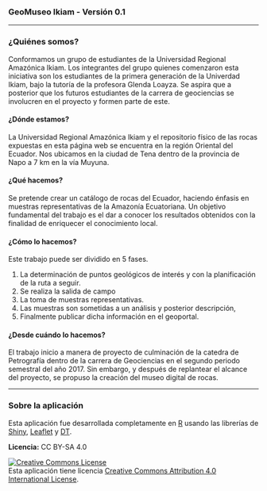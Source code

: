 
### GeoMuseo Ikiam - Versión 0.1

-----

### ¿Quiénes somos?

Conformamos un grupo de estudiantes de la Universidad Regional Amazónica Ikiam. Los integrantes del grupo quienes comenzaron esta iniciativa son los estudiantes de la primera generación de la Univerdad Ikiam, bajo la tutoría de la profesora Glenda Loayza. Se aspira que a posterior que los futuros estudiantes de la carrera de geociencias se involucren en el proyecto y formen parte de este. 

#### ¿Dónde estamos? 

La Universidad Regional Amazónica Ikiam y el repositorio físico de las rocas expuestas en esta página web se encuentra en la región Oriental del Ecuador. Nos ubicamos en la ciudad de Tena dentro de la provincia de Napo a 7 km en la vía Muyuna. 

#### ¿Qué hacemos?

Se pretende crear un catálogo de rocas del Ecuador, haciendo énfasis en muestras representativas de la Amazonía Ecuatoriana. Un objetivo fundamental del trabajo es el dar a conocer los resultados obtenidos con la finalidad de enriquecer el conocimiento local. 

#### ¿Cómo lo hacemos?

Este trabajo puede ser dividido en 5 fases.

1. La determinación de puntos geológicos de interés y con la planificación de la ruta a seguir.
2. Se realiza la salida de campo
3. La toma de muestras representativas. 
4. Las muestras son sometidas a un análisis y posterior descripción, 
5. Finalmente publicar dicha información en el geoportal.

#### ¿Desde cuándo lo hacemos?

El trabajo inicio a manera de proyecto de culminación de la catedra de Petrografía dentro de la carrera de Geociencias en el segundo periodo semestral del año 2017. Sin embargo, y después de replantear el alcance del proyecto, se propuso la creación del museo digital de rocas. 

-----

### Sobre la aplicación
Esta aplicación fue desarrollada completamente en [R](https://www.r-project.org/) usando las librerías de [Shiny](https://shiny.rstudio.com/), [Leaflet](https://rstudio.github.io/leaflet/) y [DT](https://rstudio.github.io/DT/).

**Licencia:** CC BY-SA 4.0

<a rel="license" href="http://creativecommons.org/licenses/by/4.0/"><img alt="Creative Commons License" style="border-width:0" src="https://i.creativecommons.org/l/by/4.0/88x31.png" /></a><br />Esta aplicación tiene licencia <a rel="license" href="http://creativecommons.org/licenses/by/4.0/">Creative Commons Attribution 4.0 International License</a>.
